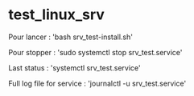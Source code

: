 # test_linux_srv
Pour lancer : 'bash srv_test-install.sh'

Pour stopper : 'sudo systemctl stop srv_test.service'

Last status : 'systemctl srv_test.service'

Full log file for service : 'journalctl -u srv_test.service'
